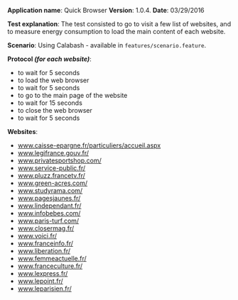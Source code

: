 **Application name**: Quick Browser
**Version**: 1.0.4.
**Date**: 03/29/2016

**Test explanation**: The test consisted to go to visit a few list of websites, and to measure energy consumption to load the main content of each website.

**Scenario**: Using Calabash - available in ```features/scenario.feature```.

**Protocol *(for each website)***:
* to wait for 5 seconds
* to load the web browser
* to wait for 5 seconds
* to go to the main page of the website
* to wait for 15 seconds
* to close the web browser
* to wait for 5 seconds

**Websites**:
* www.caisse-epargne.fr/particuliers/accueil.aspx
* www.legifrance.gouv.fr/
* www.privatesportshop.com/
* www.service-public.fr/
* www.pluzz.francetv.fr/
* www.green-acres.com/
* www.studyrama.com/
* www.pagesjaunes.fr/
* www.lindependant.fr/
* www.infobebes.com/
* www.paris-turf.com/
* www.closermag.fr/
* www.voici.fr/
* www.franceinfo.fr/
* www.liberation.fr/
* www.femmeactuelle.fr/
* www.franceculture.fr/
* www.lexpress.fr/
* www.lepoint.fr/
* www.leparisien.fr/
